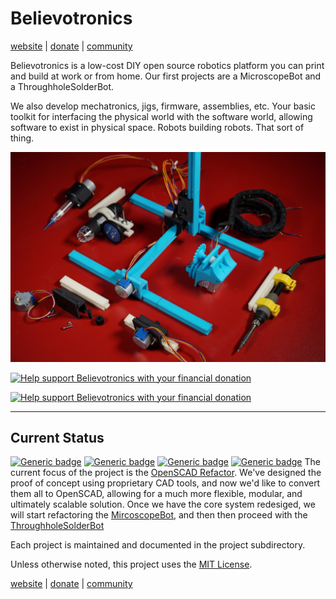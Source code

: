 # Believotronics
[website](http://believotron.com/believotronics) | [donate](https://www.patreon.com/Believotron) | [community](http://community.believotron.com/c/believotronics)

Believotronics is a low-cost DIY open source robotics platform you can print and build at work or from home. Our first projects are a MicroscopeBot and a ThroughholeSolderBot.

We also develop mechatronics, jigs, firmware, assemblies, etc. Your basic toolkit for interfacing the physical world with the software world, allowing software to exist in physical space. Robots building robots. That sort of thing.


![The Believotronics Basic Set](/common_images/Believotronics_Basic_Set.JPG)

<a href="http://www.youtube.com/watch?feature=player_embedded&v=6cPdLHY97b4
" target="_blank"><img src="http://img.youtube.com/vi/6cPdLHY97b4/0.jpg"
alt="Help support Believotronics with your financial donation" /></a>

<a href="http://www.youtube.com/watch?feature=player_embedded&v=6cPdLHY97b4
" target="_blank"><img src="http://img.youtube.com/vi/6cPdLHY97b4/0.jpg"
alt="Help support Believotronics with your financial donation" width="240" height="180" border="0" /></a>


----
## Current Status
[![Generic badge](https://img.shields.io/badge/OpenSCAD_Refactor-Phase_2-green.svg)](/Core3D/readme.md) [![Generic badge](https://img.shields.io/badge/MircoscopeBot-Phase_1-green.svg)](/MicroscopeBot/readme.md) [![Generic badge](https://img.shields.io/badge/SolderpasetBot-Phase_0-blue.svg)](/SolderpasetBot/readme.md) [![Generic badge](https://img.shields.io/badge/ThroughholeSolderBot-Phase_0-blue.svg)](/ThroughholeSolderBot/readme.md)
The current focus of the project is the [OpenSCAD Refactor](/Core3D/readme.md). We've designed the proof of concept using proprietary CAD tools, and now we'd like to convert them all to OpenSCAD, allowing for a much more flexible, modular, and ultimately scalable solution. Once we have the core system redesiged, we will start refactoring the [MircoscopeBot](/MircoscopeBot/.readme), and then then proceed with the [ThroughholeSolderBot](/ThroughholeSolderBot/readme.md)

Each project is maintained and documented in the project subdirectory.

Unless otherwise noted, this project uses the [MIT License](license).

[website](http://believotron.com/believotronics) | [donate](https://www.patreon.com/Believotron) | [community](http://community.believotron.com/c/believotronics)
